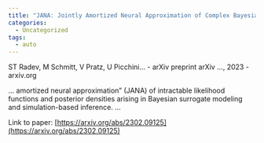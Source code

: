 ```yaml
---
title: "JANA: Jointly Amortized Neural Approximation of Complex Bayesian Models"
categories:
  - Uncategorized
tags:
  - auto
---
```

ST Radev, M Schmitt, V Pratz, U Picchini… - arXiv preprint arXiv …, 2023 - arxiv.org

… amortized neural approximation” (JANA) of intractable likelihood functions and posterior densities arising in Bayesian surrogate modeling and simulation-based inference. …

Link to paper: [https://arxiv.org/abs/2302.09125](https://arxiv.org/abs/2302.09125)
